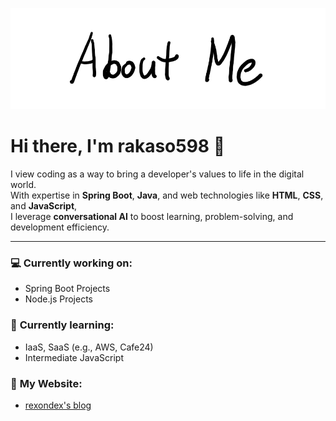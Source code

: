 ![AboutMe](images/AboutMe.png)  

# Hi there, I'm rakaso598 👋  

I view coding as a way to bring a developer's values to life in the digital world.  
With expertise in **Spring Boot**, **Java**, and web technologies like **HTML**, **CSS**, and **JavaScript**,  
I leverage **conversational AI** to boost learning, problem-solving, and development efficiency.  

---  

### 💻 **Currently working on:**  
- Spring Boot Projects  
- Node.js Projects  

### 🌱 **Currently learning:**  
- IaaS, SaaS (e.g., AWS, Cafe24)  
- Intermediate JavaScript  

### 📝 **My Website:**  
- [rexondex's blog](https://rexondex.tistory.com)  
